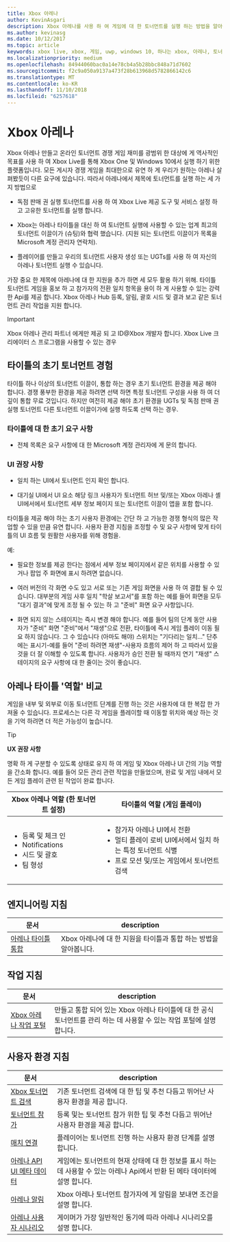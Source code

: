 ```yaml
---
title: Xbox 아레나
author: KevinAsgari
description: Xbox 아레나를 사용 하 여 게임에 대 한 토너먼트를 실행 하는 방법을 알아봅니다.
ms.author: kevinasg
ms.date: 10/12/2017
ms.topic: article
keywords: xbox live, xbox, 게임, uwp, windows 10, 하나는 xbox, 아레나, 토너먼트, ux
ms.localizationpriority: medium
ms.openlocfilehash: 84944060bac0a14e78cb4a5b28bbc848a71d7602
ms.sourcegitcommit: f2c9a050a9137a473f28b613968d5782866142c6
ms.translationtype: MT
ms.contentlocale: ko-KR
ms.lasthandoff: 11/10/2018
ms.locfileid: "6257618"
---
```

# <a name="xbox-arena"></a>Xbox 아레나

Xbox 아레나 만들고 온라인 토너먼트 경쟁 게임 재미를 광범위 한 대상에 게 역사적인 목표를 사용 하 여 Xbox Live를 통해 Xbox One 및 Windows 10에서 실행 하기 위한 플랫폼입니다.
모든 게시자 경쟁 게임을 최대한으로 유연 하 게 우리가 원하는 아레나 살펴봤듯이 다른 요구에 있습니다. 따라서 아레나에서 제목에 토너먼트를 실행 하는 세 가지 방법으로

* 독점 판매 권 실행 토너먼트를 사용 하 여 Xbox Live 제공 도구 및 서비스 설정 하 고 고유한 토너먼트를 실행 합니다.

* Xbox는 아레나 타이틀을 대신 하 여 토너먼트 실행에 사용할 수 있는 업계 최고의 토너먼트 이끌이가 (슈팅)와 협력 했습니다. (지원 되는 토너먼트 이끌이가 목록을 Microsoft 계정 관리자 연락처).

* 플레이어를 만들고 우리의 토너먼트 사용자 생성 또는 UGTs를 사용 하 여 자신의 아레나 토너먼트 실행 수 있습니다.

가장 중요 한 제목에 아레나에 대 한 지원을 추가 하면 세 모두 활용 하기 위해. 타이틀 토너먼트 게임을 홍보 하 고 참가자의 전환 일치 항목을 용이 하 게 사용할 수 있는 강력한 Api를 제공 합니다. Xbox 아레나 Hub 등록, 알림, 괄호 시드 및 결과 보고 같은 토너먼트 관리 작업을 지원 합니다.

> [!IMPORTANT]  
> Xbox 아레나 관리 파트너 에게만 제공 되 고 ID@Xbox 개발자 합니다. Xbox Live 크리에이터 스 프로그램을 사용할 수 있는 경우

## <a name="a-titles-baseline-tournament-experience"></a>타이틀의 초기 토너먼트 경험

타이틀 하나 이상의 토너먼트 이끌이, 통합 하는 경우 초기 토너먼트 환경을 제공 해야 합니다. 경쟁 풍부한 환경을 제공 하려면 선택 하면 특정 토너먼트 구성을 사용 하 여 더 깊이 통합 무료 것입니다. 하지만 여전히 제공 해야 초기 환경을 UGTs 및 독점 판매 권 실행 토너먼트 다른 토너먼트 이끌이가에 실행 하도록 선택 하는 경우.

### <a name="baseline-requirements-for-a-title"></a>타이틀에 대 한 초기 요구 사항

* 전체 목록은 요구 사항에 대 한 Microsoft 계정 관리자에 게 문의 합니다.

### <a name="ui-recommendations"></a>UI 권장 사항

* 일치 하는 UI에서 토너먼트 인지 확인 합니다.

* 대기실 UI에서 UI 요소 해당 링크 사용자가 토너먼트 허브 및/또는 Xbox 아레나 셸 UI에서에서 토너먼트 세부 정보 페이지 또는 토너먼트 이끌이 앱을 포함 합니다.



타이틀을 제공 해야 하는 초기 사용자 환경에는 간단 하 고 가능한 경쟁 형식의 많은 작업할 수 있을 만큼 유연 합니다. 사용자 환경 지침을 조정할 수 및 요구 사항에 맞게 타이틀의 UI 흐름 및 원활한 사용자를 위해 경험을.

예:

* 필요한 정보를 제공 한다는 점에서 세부 정보 페이지에서 같은 위치를 사용할 수 있거나 팝업 주 화면에 표시 하려면 없습니다.

* 여러 버전의 각 화면 수도 있고 서로 또는 기존 게임 화면을 사용 하 여 결합 될 수 있습니다. 대부분의 게임 사후 일치 "학살 보고서"를 포함 하는 예를 들어 화면을 모두 "대기 결과"에 맞게 조정 될 수 있는 하 고 "준비" 화면 요구 사항입니다.

* 화면 되지 않는 스테이지는 즉시 변경 해야 합니다. 예를 들어 팀의 단계 동안 사용자가 "준비" 화면 "준비"에서 "재생"으로 전환, 타이틀에 즉시 게임 플레이 이동 필요 하지 않습니다. 그 수 있습니다 (아마도 해야) 스위치는 "기다리는 일치..." 단추에는 표시기-예를 들어 "준비 하려면 재생"-사용자 흐름의 제어 하 고 따라서 있을 것을 더 잘 이해할 수 있도록 합니다. 사용자가 승인 전환 될 때까지 연기 "재생" 스테이지의 요구 사항에 대 한 줄이는 것이 좋습니다.


## <a name="arena-vs-title-roles"></a>아레나 타이틀 '역할' 비교

게임을 내부 및 외부로 이동 토너먼트 단계를 진행 하는 것은 사용자에 대 한 복잡 한 가져올 수 있습니다. 프로세스는 다른 각 게임을 플레이할 때 이동할 위치와 예상 하는 것을 기억 하려면 더 적은 가능성이 높습니다.

> [!TIP]
> **UX 권장 사항**  
>
> 명확 하 게 구분할 수 있도록 상태로 유지 하 여 게임 및 Xbox 아레나 UI 간의 기능 역할을 간소화 합니다. 예를 들어 모든 관리 관련 작업을 만들었으며, 완료 및 게임 내에서 모든 게임 플레이 관련 된 작업이 완료 합니다.

Xbox 아레나 역할 (한 토너먼트 설정)   | 타이틀의 역할 (게임 플레이)
--- | ---
<ul><li>등록 및 체크 인</li><li>Notifications</li><li>시드 및 괄호</li><li>팀 형성</li></ul> |     <ul><li>참가자 아레나 UI에서 전환</li><li>멀티 플레이 로비 UI에서에서 일치 하는 특정 토너먼트 식별</li><li>프로 모션 및/또는 게임에서 토너먼트 검색</li></ul>

## <a name="engineering-guidance"></a>엔지니어링 지침

문서 | description
--- | ---
[아레나 타이틀 통합](arena-title-integration.md) | Xbox 아레나에 대 한 지원을 타이틀과 통합 하는 방법을 알아봅니다.

## <a name="operations-guidance"></a>작업 지침

문서 | description
--- | ---
[Xbox 아레나 작업 포털](operations-portal.md) | 만들고 통합 되어 있는 Xbox 아레나 타이틀에 대 한 공식 토너먼트를 관리 하는 데 사용할 수 있는 작업 포털에 설명 합니다.

## <a name="user-experience-guidance"></a>사용자 환경 지침

문서 | description
--- | ---
[Xbox 토너먼트 검색](discovering-xbox-tournaments.md) | 기존 토너먼트 검색에 대 한 팁 및 추천 다듬고 뛰어난 사용자 환경을 제공 합니다.
[토너먼트 참가](arena-ux-join-tournament.md)  |  등록 및는 토너먼트 참가 위한 팁 및 추천 다듬고 뛰어난 사용자 환경을 제공 합니다.
[매치 연결](arena-ux-match-engagement.md) | 플레이어는 토너먼트 진행 하는 사용자 환경 단계를 설명 합니다.
[아레나 API UI 메타 데이터](arena-apis-metadata.md)  | 게임에는 토너먼트의 현재 상태에 대 한 정보를 표시 하는 데 사용할 수 있는 아레나 Api에서 반환 된 메타 데이터에 설명 합니다.
[아레나 알림](arena-notifications.md)  | Xbox 아레나 토너먼트 참가자에 게 알림을 보내면 조건을 설명 합니다.
[아레나 사용자 시나리오](arena-user-scenarios.md)  | 게이머가 가장 일반적인 동기에 따라 아레나 시나리오를 설명 합니다.
